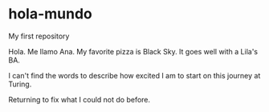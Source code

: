 # hola-mundo
My first repository

Hola. Me llamo Ana. My favorite pizza is Black Sky. It goes well with a Lila's BA.

I can't find the words to describe how excited I am to start on this journey at Turing.

Returning to fix what I could not do before.
